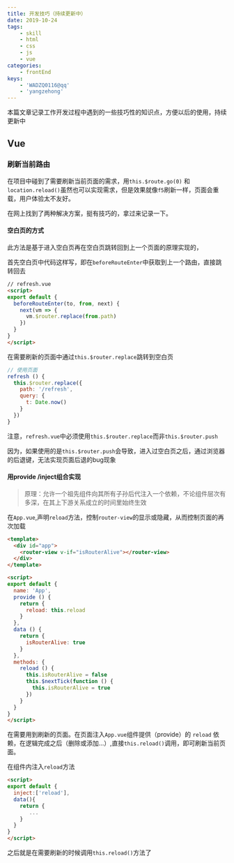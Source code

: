 ```yaml
---
title: 开发技巧（持续更新中）
date: 2019-10-24
tags: 
    - skill
    - html
    - css
    - js
    - vue
categories:
    - frontEnd
keys:
    - 'WADZQ0116@qq'
    - 'yangzehong'
---
```


本篇文章记录工作开发过程中遇到的一些技巧性的知识点，方便以后的使用，持续更新中

<!-- more -->

## Vue

### 刷新当前路由

在项目中碰到了需要刷新当前页面的需求，用`this.$route.go(0)` 和
`location.reload()`虽然也可以实现需求，但是效果就像`f5`刷新一样，页面会重载，用户体验太不友好。

在网上找到了两种解决方案，挺有技巧的，拿过来记录一下。

#### 空白页的方式

此方法是基于进入空白页再在空白页跳转回到上一个页面的原理实现的，

首先空白页中代码这样写，即在`beforeRouteEnter`中获取到上一个路由，直接跳转回去

```html
// refresh.vue
<script>
export default {
  beforeRouteEnter(to, from, next) {
    next(vm => {
      vm.$router.replace(from.path)
    })
  }
}
</script>
```

在需要刷新的页面中通过`this.$router.replace`跳转到空白页

```js
// 使用页面
refresh () {
  this.$router.replace({
    path: '/refresh',
    query: {
      t: Date.now()
    }
  })
}
```

注意，`refresh.vue`中必须使用`this.$router.replace`而非`this.$router.push`

因为，如果使用的是`this.$router.push`会导致，进入过空白页之后，通过浏览器的后退键，无法实现页面后退的bug现象

#### 用provide /inject组合实现

> 原理：允许一个祖先组件向其所有子孙后代注入一个依赖，不论组件层次有多深，在其上下游关系成立的时间里始终生效

在`App.vue`,声明`reload`方法，控制`router-view`的显示或隐藏，从而控制页面的再次加载

```html
<template>
  <div id="app">
    <router-view v-if="isRouterAlive"></router-view>
  </div>
</template>

<script>
export default {
  name: 'App',
  provide () {
    return {
      reload: this.reload
    }
  },
  data () {
    return {
      isRouterAlive: true
    }
  },
  methods: {
    reload () {
      this.isRouterAlive = false
      this.$nextTick(function () {
        this.isRouterAlive = true
      })
    }
  }
}
</script>
```

在需要用到刷新的页面。在页面注入`App.vue`组件提供（provide）的 `reload` 依赖，在逻辑完成之后（删除或添加...）,直接`this.reload()`调用，即可刷新当前页面。

在组件内注入`reload`方法

```html
<script>
export default {
  inject:['reload'],
  data(){
    return {
       ...
    }
  }
}
</script>
```

之后就是在需要刷新的时候调用`this.reload()`方法了
